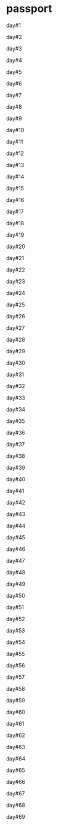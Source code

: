 # passport

day#1

day#2

day#3

day#4

day#5

day#6

day#7

day#8

day#9

day#10

day#11

day#12

day#13

day#14

day#15

day#16

day#17

day#18

day#19

day#20

day#21

day#22

day#23

day#24

day#25

day#26

day#27

day#28

day#29

day#30

day#31

day#32

day#33

day#34

day#35

day#36

day#37

day#38

day#39

day#40

day#41

day#42

day#43

day#44

day#45

day#46

day#47

day#48

day#49

day#50

day#51

day#52

day#53

day#54

day#55

day#56

day#57

day#58

day#59

day#60

day#61

day#62

day#63

day#64

day#65

day#66

day#67

day#68

day#69





























































































